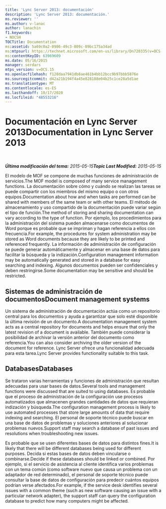 ```yaml
---
title: 'Lync Server 2013: documentación'
description: 'Lync Server 2013: documentación.'
ms.reviewer: ''
ms.author: v-lanac
author: lanachin
f1.keywords:
- NOCSH
TOCTitle: Documentation
ms:assetid: 5a69c0a2-0986-49c3-809c-89bc175a34ad
ms:mtpsurl: https://technet.microsoft.com/en-us/library/Dn720335(v=OCS.15)
ms:contentKeyID: 63969609
ms.date: 05/16/2015
manager: serdars
mtps_version: v=OCS.15
ms.openlocfilehash: f128daa7941db8ae461b4bb12bcc9b97bbb5876e
ms.sourcegitcommit: d42a21b194f4a45e828188e04b25c1ce28a5d1ae
ms.translationtype: MT
ms.contentlocale: es-ES
ms.lasthandoff: 10/17/2020
ms.locfileid: "48553216"
---
```

# <a name="documentation-in-lync-server-2013"></a><span data-ttu-id="fd40d-103">Documentación en Lync Server 2013</span><span class="sxs-lookup"><span data-stu-id="fd40d-103">Documentation in Lync Server 2013</span></span>

<div data-xmlns="http://www.w3.org/1999/xhtml">

<div class="topic" data-xmlns="http://www.w3.org/1999/xhtml" data-msxsl="urn:schemas-microsoft-com:xslt" data-cs="https://msdn.microsoft.com/">

<div data-asp="https://msdn2.microsoft.com/asp">



</div>

<div id="mainSection">

<div id="mainBody">

<span> </span>

<span data-ttu-id="fd40d-104">_**Última modificación del tema:** 2015-05-15_</span><span class="sxs-lookup"><span data-stu-id="fd40d-104">_**Topic Last Modified:** 2015-05-15_</span></span>

<span data-ttu-id="fd40d-105">El modelo de MOF se compone de muchas funciones de administración de servicios.</span><span class="sxs-lookup"><span data-stu-id="fd40d-105">The MOF model is composed of many service management functions.</span></span> <span data-ttu-id="fd40d-106">La documentación sobre cómo y cuándo se realizan las tareas se puede compartir con los miembros del mismo equipo o con otros equipos.</span><span class="sxs-lookup"><span data-stu-id="fd40d-106">Documentation about how and when tasks are performed can be shared with members of the same team or with other teams.</span></span> <span data-ttu-id="fd40d-107">El método de almacenamiento y uso compartido de la documentación puede variar según el tipo de función.</span><span class="sxs-lookup"><span data-stu-id="fd40d-107">The method of storing and sharing documentation can vary according to the type of function.</span></span> <span data-ttu-id="fd40d-108">Por ejemplo, los procedimientos para la administración del sistema pueden almacenarse como documentos de Word porque es probable que se impriman y hagan referencia a ellos con frecuencia.</span><span class="sxs-lookup"><span data-stu-id="fd40d-108">For example, the procedures for system administration may be stored as Word documents because they are likely to be printed and referenced frequently.</span></span> <span data-ttu-id="fd40d-109">La información de administración de configuración se puede generar automáticamente y almacenar en una base de datos para facilitar la búsqueda y la indización.</span><span class="sxs-lookup"><span data-stu-id="fd40d-109">Configuration management information may be automatically generated and stored in a database for easy searching and indexing.</span></span> <span data-ttu-id="fd40d-110">Algunos documentos pueden ser confidenciales y deben restringirse.</span><span class="sxs-lookup"><span data-stu-id="fd40d-110">Some documentation may be sensitive and should be restricted.</span></span>

<div>

## <a name="document-management-systems"></a><span data-ttu-id="fd40d-111">Sistemas de administración de documentos</span><span class="sxs-lookup"><span data-stu-id="fd40d-111">Document management systems</span></span>

<span data-ttu-id="fd40d-112">Un sistema de administración de documentación actúa como un repositorio central para los documentos y ayuda a garantizar que solo esté disponible la última revisión de un documento.</span><span class="sxs-lookup"><span data-stu-id="fd40d-112">A documentation management system acts as a central repository for documents and helps ensure that only the latest revision of a document is available.</span></span> <span data-ttu-id="fd40d-113">También puede considerar la posibilidad de archivar la versión anterior del documento como referencia.</span><span class="sxs-lookup"><span data-stu-id="fd40d-113">You can also consider archiving the older version of the document for reference.</span></span> <span data-ttu-id="fd40d-114">Lync Server ofrece una funcionalidad adecuada para esta tarea.</span><span class="sxs-lookup"><span data-stu-id="fd40d-114">Lync Server provides functionality suitable to this task.</span></span>

</div>

<div>

## <a name="databases"></a><span data-ttu-id="fd40d-115">Databases</span><span class="sxs-lookup"><span data-stu-id="fd40d-115">Databases</span></span>

<span data-ttu-id="fd40d-116">Se trataron varias herramientas y funciones de administración que resultan adecuadas para usar bases de datos.</span><span class="sxs-lookup"><span data-stu-id="fd40d-116">Several tools and management functions were discussed that are suited to using databases.</span></span> <span data-ttu-id="fd40d-117">Es probable que el proceso de administración de la configuración use procesos automatizados que almacenen grandes cantidades de datos que requieran indización y búsqueda.</span><span class="sxs-lookup"><span data-stu-id="fd40d-117">The configuration management process is likely to use automated processes that store large amounts of data that require indexing and searching.</span></span> <span data-ttu-id="fd40d-118">El personal de soporte técnico puede buscar en una base de datos de problemas y soluciones anteriores al solucionar problemas nuevos.</span><span class="sxs-lookup"><span data-stu-id="fd40d-118">Support staff may search a database of past issues and resolutions when troubleshooting new issues.</span></span>

<span data-ttu-id="fd40d-119">Es probable que se usen diferentes bases de datos para distintos fines.</span><span class="sxs-lookup"><span data-stu-id="fd40d-119">It is likely that there will be different databases being used for different purposes.</span></span> <span data-ttu-id="fd40d-120">Decida si estas bases de datos deben vincularse o combinarse.</span><span class="sxs-lookup"><span data-stu-id="fd40d-120">Decide if these databases should be linked or combined.</span></span> <span data-ttu-id="fd40d-121">Por ejemplo, si el servicio de asistencia al cliente identifica varios problemas con un tema común (como software nuevo que causa un problema con un adaptador de red determinado), el personal de soporte técnico puede consultar la base de datos de configuración para predecir cuántos equipos podrían verse afectados.</span><span class="sxs-lookup"><span data-stu-id="fd40d-121">For example, if the service desk identifies several issues with a common theme (such as new software causing an issue with a particular network adapter), the support staff can query the configuration database to predict how many computers might be affected.</span></span>

</div>

</div>

<span> </span>

</div>

</div>

</div>

